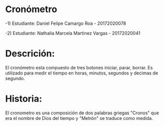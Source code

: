 # Cronómetro

-1) Estudiante: Daniel Felipe Camargo Roa - 20172020078

-2) Estudiante: Nathalia Marcela Martinez Vargas - 20172020041

# Descrición:
El cronómetro esta compuesto de tres botones iniciar, parar, borrar. Es utilizado para medir el tiempo en horas, minutos, segundos y decimas de segundo. 

# Historia:
El cronometro es una composición de dos palabras griegas "Cronos" que era el nombre de Dios del tiempo y "Metrón" se traduce como medida. 

